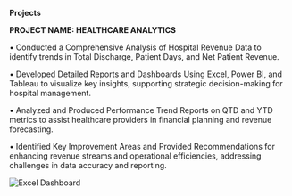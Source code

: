 **Projects**

**PROJECT NAME: HEALTHCARE ANALYTICS**

•	Conducted a Comprehensive Analysis of Hospital Revenue Data to identify trends in Total Discharge, Patient Days, and Net Patient Revenue.

•	Developed Detailed Reports and Dashboards Using Excel, Power BI, and Tableau to visualize key insights, supporting strategic decision-making for hospital management.

•	Analyzed and Produced Performance Trend Reports on QTD and YTD metrics to assist healthcare providers in financial planning and revenue forecasting.

•	Identified Key Improvement Areas and Provided Recommendations for enhancing revenue streams and operational efficiencies, addressing challenges in data accuracy and reporting.



![Excel Dashboard](/assets/img/bike_study.jpeg)
